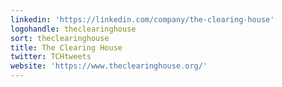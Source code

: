 ```yaml
---
linkedin: 'https://linkedin.com/company/the-clearing-house'
logohandle: theclearinghouse
sort: theclearinghouse
title: The Clearing House
twitter: TCHtweets
website: 'https://www.theclearinghouse.org/'
---
```

